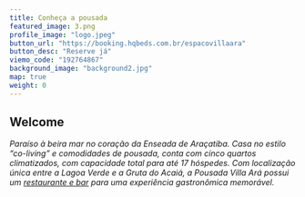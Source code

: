 ```yaml
---
title: Conheça a pousada
featured_image: 3.png
profile_image: "logo.jpeg"
button_url: "https://booking.hqbeds.com.br/espacovillaara"
button_desc: "Reserve já"
viemo_code: "192764867"
background_image: "background2.jpg"
map: true
weight: 0
---
```

## Welcome

*Paraíso à beira mar no coração da Enseada de Araçatiba. Casa no estilo “co-living” e comodidades de pousada, conta com cinco quartos climatizados, com capacidade total para até 17 hóspedes. Com localização única entre a Lagoa Verde e a Gruta do Acaiá, a Pousada Villa Ará possui um [restaurante e bar](../bar_restaurante) para uma experiência gastronômica memorável.*